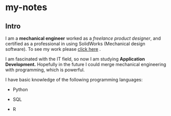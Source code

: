 # my-notes

## Intro


I am a **mechanical engineer** worked as a *freelance product designer*, and certified as a professional in using SolidWorks (Mechanical design software). To see my work please [click here](https://almajdalawi.weebly.com/) .


I am fascinated with the IT field, so now I am studying **Application Development.** Hopefully in the future I could merge mechanical engineering with programming, which is powerful.


I have basic knowledge of the following programming languages: 

- Python 

- SQL 

- R 